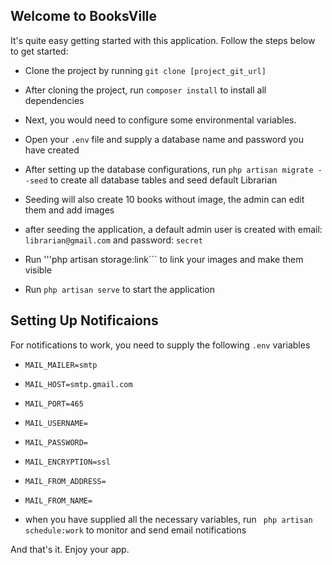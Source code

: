 

## Welcome to BooksVille

It's quite easy getting started with this application. Follow the steps below to get started:

- Clone the project by running ```git clone [project_git_url]```
- After cloning the project, run ```composer install``` to install all dependencies
- Next, you would need to configure some environmental variables.
- Open your ```.env``` file and supply a database name and password you have created
- After setting up the database configurations, run ```php artisan migrate --seed``` to create all database tables and seed default Librarian
- Seeding will also create 10 books without image, the admin can edit them and add images

- after seeding the application, a default admin user is created with email: ```librarian@gmail.com``` and password: ```secret```
- Run '''php artisan storage:link``` to link your images and make them visible
- Run ```php artisan serve``` to start the application


## Setting Up Notificaions

For notifications to work, you need to supply the following ```.env``` variables

- ```MAIL_MAILER=smtp```
- ```MAIL_HOST=smtp.gmail.com```
- ```MAIL_PORT=465```
- ```MAIL_USERNAME=```
- ```MAIL_PASSWORD=```
- ```MAIL_ENCRYPTION=ssl```
- ```MAIL_FROM_ADDRESS=```
- ```MAIL_FROM_NAME=```

- when you have supplied all the necessary variables, run ``` php artisan schedule:work``` to monitor and send email notifications

And that's it. Enjoy your app.


